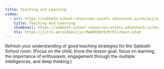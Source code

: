 ```yaml
---
title: Teaching and Learning
video:
  - src: https://sabbath-school-resources-assets.adventech.io/en/aij/aij-training-videos/assets/en-aij-teaching-and-learning.mp4
    title: Teaching And Learning
    thumbnail: https://sabbath-school-resources-assets.adventech.io/en/aij/aij-training-videos/11-teaching-and-learning/cover.png
    hls: https://jstre.am/videos/jsv:MwbRO38rEzR/hls/main.m3u8
---
```


Refresh your understanding of good teaching strategies for the Sabbath School room. (Focus on the child, know the lesson goal, focus on learning, the importance of enthusiasm, engagement through the multiple intelligences, and deep thinking.)